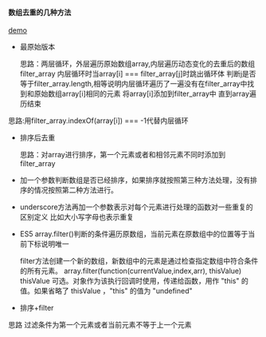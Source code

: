 #### 数组去重的几种方法 

  [demo](http://jsrun.net/MbgKp/edit)
 
 - 最原始版本
 
   思路：两层循环，外层遍历原始数组array,内层遍历动态变化的去重后的数组filter_array
        内层循环时当array[i] === filter_array[j]时跳出循环体
        判断j是否等于filter_array.length,相等说明内层循环遍历了一遍没有在filter_array中找到和原始数组array[i]相同的元素
        将array[i]添加到filter_array中
        直到array遍历结束

  思路:用filter_array.indexOf(array[i]) === -1代替内层循环

- 排序后去重

  思路：对array进行排序，第一个元素或者和相邻元素不同时添加到filter_array

 
- 加一个参数判断数组是否已经排序，如果排序就按照第三种方法处理，没有排序的情况按照第二种方法进行。


- underscore方法再加一个参数表示对每个元素进行处理的函数对一些重复的区别定义 比如大小写字母也表示重复

  
- ES5 array.filter()判断的条件遍历原数组，当前元素在原数组中的位置等于当前下标说明唯一

  filter方法创建一个新的数组，新数组中的元素是通过检查指定数组中符合条件的所有元素。
  array.filter(function(currentValue,index,arr), thisValue)
  thisValue	可选。对象作为该执行回调时使用，传递给函数，用作 "this" 的值。如果省略了 thisValue ，"this" 的值为 "undefined"
  
- 排序+filter
  
 思路 过滤条件为第一个元素或者当前元素不等于上一个元素
